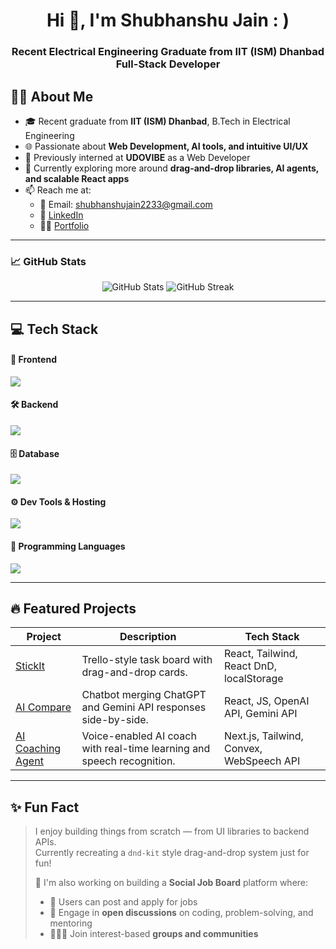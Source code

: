 <h1 align="center">Hi  👋, I'm Shubhanshu Jain : )</h1>
<h3 align="center">Recent Electrical Engineering Graduate from IIT (ISM) Dhanbad Full-Stack Developer  </h3>
<!-- <h3 align="center"</h3> -->

<!-- <p align="center">
  <img src="https://komarev.com/ghpvc/?username=Shubhanshu-ism&label=Profile%20views&color=0e75b6&style=flat" alt="Shubhanshu-ism" />
</p>

--- -->

## 🧑‍💻 About Me

- 🎓 Recent graduate from **IIT (ISM) Dhanbad**, B.Tech in Electrical Engineering
- 🌐 Passionate about **Web Development, AI tools, and intuitive UI/UX**
- 💼 Previously interned at **UDOVIBE** as a Web Developer
- 🔭 Currently exploring more around **drag-and-drop libraries, AI agents, and scalable React apps**
- 📫 Reach me at:
  - 📧 Email: [shubhanshujain2233@gmail.com](mailto:shubhanshujain2233@gmail.com)  
  - 🔗 [LinkedIn](https://www.linkedin.com/in/shubhanshu-jain-iit-ism)  
  - 🧑‍💻 [Portfolio](https://shubhanshu-portfolio-one.vercel.app)

---
### 📈 GitHub Stats

<p align="center">
  <img src="https://github-readme-stats.vercel.app/api?username=Shubhanshu-ism&show_icons=true&theme=radical" alt="GitHub Stats" />
  <img src="https://github-readme-streak-stats.herokuapp.com/?user=Shubhanshu-ism&theme=radical" alt="GitHub Streak" />
</p>

---

## 💻 Tech Stack

#### 🚀 Frontend
<p>
  <img src="https://skillicons.dev/icons?i=react,nextjs,tailwind,html,css,js,ts" />
</p>

#### 🛠️ Backend
<p>
  <img src="https://skillicons.dev/icons?i=nodejs,express,spring" />
</p>

#### 🗄️ Database
<p>
  <img src="https://skillicons.dev/icons?i=mongodb,postgresql,mysql" />
</p>

#### ⚙️ Dev Tools & Hosting
<p>
  <img src="https://skillicons.dev/icons?i=git,github,vscode,vercel" />
</p>

#### 🧠 Programming Languages
<p>
  <img src="https://skillicons.dev/icons?i=cpp,c,java" />
</p>

---

## 🔥 Featured Projects

| Project | Description | Tech Stack |
|--------|-------------|------------|
| [StickIt](https://github.com/Shubhanshu-ism/trello-clone) | Trello-style task board with drag-and-drop cards. | React, Tailwind, React DnD, localStorage |
| [AI Compare](https://github.com/Shubhanshu-ism/AI-Compare) | Chatbot merging ChatGPT and Gemini API responses side-by-side. | React, JS, OpenAI API, Gemini API |
| [AI Coaching Agent](https://github.com/Shubhanshu-ism/ai-coaching-agent) | Voice-enabled AI coach with real-time learning and speech recognition. | Next.js, Tailwind, Convex, WebSpeech API |

---


## ✨ Fun Fact

> I enjoy building things from scratch — from UI libraries to backend APIs.  
> Currently recreating a `dnd-kit` style drag-and-drop system just for fun!  
>   
> 🌟 I'm also working on building a **Social Job Board** platform where:
> - 💼 Users can post and apply for jobs  
> - 👥 Engage in **open discussions** on coding, problem-solving, and mentoring  
> - 🧑‍🤝‍🧑 Join interest-based **groups and communities**
